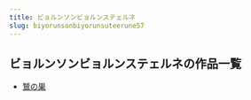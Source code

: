 ```yaml
---
title: ビョルンソンビョルンステェルネ
slug: biyorunsonbiyorunsuteerune57
---
```


## ビョルンソンビョルンステェルネの作品一覧

- [鷲の巣](jiunochao47)
